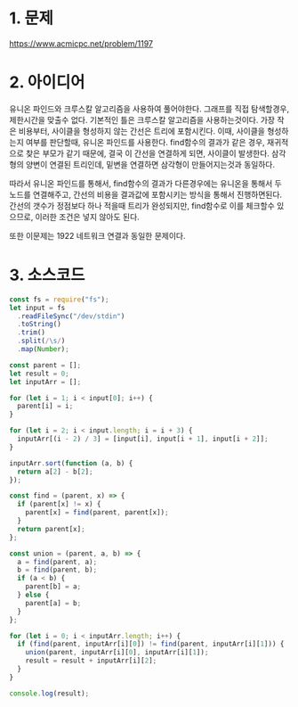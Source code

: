 # 1. 문제

https://www.acmicpc.net/problem/1197

# 2. 아이디어

유니온 파인드와 크루스칼 알고리즘을 사용하여 풀어야한다. 그래프를 직접 탐색할경우, 제한시간을 맞출수 없다. 기본적인 틀은 크루스칼 알고리즘을 사용하는것이다. 가장 작은 비용부터, 사이클을 형성하지 않는 간선은 트리에 포함시킨다. 이때, 사이클을 형성하는지 여부를 판단할때, 유니온 파인드를 사용한다. find함수의 결과가 같은 경우, 재귀적으로 찾은 부모가 같기 때문에, 결국 이 간선을 연결하게 되면, 사이클이 발생한다. 삼각형의 양변이 연결된 트리인데, 밑변을 연결하면 삼각형이 만들어지는것과 동일하다.

따라서 유니온 파인드를 통해서, find함수의 결과가 다른경우에는 유니온을 통해서 두 노드를 연결해주고, 간선의 비용을 결과값에 포함시키는 방식을 통해서 진행하면된다. 간선의 갯수가 정점보다 하나 적을때 트리가 완성되지만, find함수로 이를 체크할수 있으므로, 이러한 조건은 넣지 않아도 된다.

또한 이문제는 1922 네트워크 연결과 동일한 문제이다.

# 3. 소스코드

```javascript
const fs = require("fs");
let input = fs
  .readFileSync("/dev/stdin")
  .toString()
  .trim()
  .split(/\s/)
  .map(Number);

const parent = [];
let result = 0;
let inputArr = [];

for (let i = 1; i < input[0]; i++) {
  parent[i] = i;
}

for (let i = 2; i < input.length; i = i + 3) {
  inputArr[(i - 2) / 3] = [input[i], input[i + 1], input[i + 2]];
}

inputArr.sort(function (a, b) {
  return a[2] - b[2];
});

const find = (parent, x) => {
  if (parent[x] != x) {
    parent[x] = find(parent, parent[x]);
  }
  return parent[x];
};

const union = (parent, a, b) => {
  a = find(parent, a);
  b = find(parent, b);
  if (a < b) {
    parent[b] = a;
  } else {
    parent[a] = b;
  }
};

for (let i = 0; i < inputArr.length; i++) {
  if (find(parent, inputArr[i][0]) != find(parent, inputArr[i][1])) {
    union(parent, inputArr[i][0], inputArr[i][1]);
    result = result + inputArr[i][2];
  }
}

console.log(result);
```
